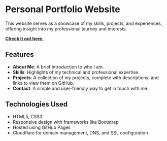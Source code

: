 # Personal Portfolio Website

This website serves as a showcase of my skills, projects, and experiences, offering insight into my professional journey and interests.

[**Check it out here.**](https://www.jennynguyen-dev.com)

## Features
- **About Me**: A brief introduction to who I am.
- **Skills**: Highlights of my technical and professional expertise.
- **Projects**: A collection of my projects, complete with descriptions, and links to view them on GitHub.
- **Contact**: A simple and user-friendly way to get in touch with me.

## Technologies Used
- HTML5, CSS3
- Responsive design with frameworks like Bootstrap
- Hosted using GitHub Pages
- Cloudflare for domain management, DNS, and SSL configuration
